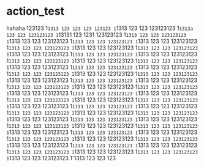 # action_test
hahaha
123123
1`1313
123
123
123
123123
1`1313
123
123
123123123
1`1313a
123
123
123123123
1`13131
123
1231
123123123
1`1313
123
123
123123123
1`1313
123
123
123123123
1`1313
123
123
123123123
1`1313
123
123
123123123
1`1313
123
123
123123123
1`1313
123
123
123123123
1`1313
123
123
123123123
1`1313
123
123
123123123
1`1313
123
123
123123123
1`1313
123
123
123123123
1`1313
123
123
123123123
1`1313
123
123
123123123
1`1313
123
123
123123123
1`1313
123
123
123123123
1`1313
123
123
123123123
1`1313
123
123
123123123
1`1313
123
123
123123123
1`1313
123
123
123123123
1`1313
123
123
123123123
1`1313
123
123
123123123
1`1313
123
123
123123123
1`1313
123
123
123123123
1`1313
123
123
123123123
1`1313
123
123
123123123
1`1313
123
123
123123123
1`1313
123
123
123123123
1`1313
123
123
123123123
1`1313
123
123
123123123
1`1313
123
123
123123123
1`1313
123
123
123123123
1`1313
123
123
123123123
1`1313
123
123
123123123
1`1313
123
123
123123123
1`1313
123
123
123123123
1`1313
123
123
123123123
1`1313
123
123
123123123
1`1313
123
123
123123123
1`1313
123
123
123123123
1`1313
123
123
123123123
1`1313
123
123
123123123
1`1313
123
123
123123123
1`1313
123
123
123123123
1`1313
123
123
123123123
1`1313
123
123
123123123
1`1313
123
123
123123123
1`1313
123
123
123123123
1`1313
123
123
123123123
1`1313
123
123
123123123
1`1313
123
123
123123123
1`1313
123
123
123123123
1`1313
123
123
123123123
1`1313
123
123
123123123
1`1313
123
123
123123123
1`1313
123
123
123123123
1`1313
123
123
123123123
1`1313
123
123
123123123
1`1313
123
123
123
